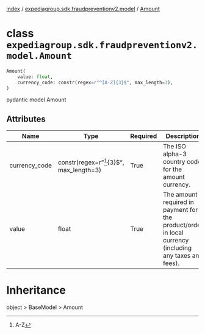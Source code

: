 [index](index.md) /
[expediagroup.sdk.fraudpreventionv2.model](expediagroup.sdk.fraudpreventionv2.model.md)
/ [Amount](Amount.md)

# class `expediagroup.sdk.fraudpreventionv2.model.Amount`

```python
Amount(
    value: float,
    currency_code: constr(regex=r"^[A-Z]{3}$", max_length=3),
)
```

pydantic model Amount

## Attributes

| Name          | Type                                    | Required | Description                                                                                            |
| ------------- | --------------------------------------- | -------- | ------------------------------------------------------------------------------------------------------ |
| currency_code | constr(regex=r”[^1]{3}$“, max_length=3) | True     | The ISO alpha-3 country code for the amount currency.                                                  |
| value         | float                                   | True     | The amount required in payment for the product/order in local currency (including any taxes and fees). |

# Inheritance

object > BaseModel > Amount

[^1]: A-Z

